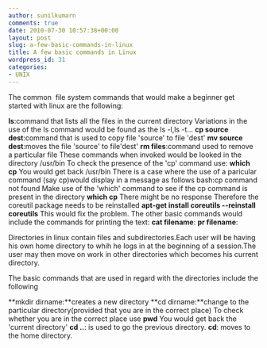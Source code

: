 ```yaml
---
author: sunilkumarn
comments: true
date: 2010-07-30 10:57:38+00:00
layout: post
slug: a-few-basic-commands-in-linux
title: A few basic commands in Linux
wordpress_id: 31
categories:
- UNIX
---
```


The common  file system commands that would make a beginner get started with linux are the following:

**ls**:command that lists all the files in the current directory
Variations in the use of the ls command would be found as the ls -l,ls -t...
**cp source dest**:command that is used to copy file 'source' to file 'dest'
**mv source dest**:moves the file 'source' to file'dest'
**rm files**:command used to remove a particular file
These commands when invoked would be looked in the directory /usr/bin
To check the presence of the 'cp' command use:
**which cp**
You would get back /usr/bin
There is a case where the use of a paricular command (say cp)would display in a message as follows
bash:cp command not found
Make use of the 'which' command to see if the cp command is present in the directory
**which cp**
There might be no response
Therefore the coreutil package needs to be reinstalled
**apt-get install coreutils --reinstall coreutils**
This would fix the problem.
The other basic commands would include the commands for printing the text:
**cat filename**:
**pr filename**:

Directories in linux contain files and subdirectories.Each user will be having his own home directory to whih he logs in at the beginning of a session.The user may then move on work in other directories which becomes his  current directory.

The basic commands that are used in regard with the directories include the following

**mkdir dirname:**creates a new directory
**cd dirname:**change to the particular directory(provided that you are in the correct place)
To check whether you are in the correct place use 
**pwd**
You would get back the 'current directory'
**cd ..**: is used to go the previous directory.
**cd**: moves to the home directory.


